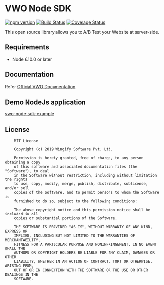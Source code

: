 # VWO Node SDK

[![npm version](https://badge.fury.io/js/vwo-node-sdk.svg)](https://www.npmjs.com/package/vwo-node-sdk) [![Build Status](http://img.shields.io/travis/wingify/vwo-node-sdk/master.svg?style=flat)](http://travis-ci.org/wingify/vwo-node-sdk) [![Coverage Status](https://coveralls.io/repos/github/wingify/vwo-node-sdk/badge.svg?branch=master)](https://coveralls.io/github/wingify/vwo-node-sdk?branch=master)

This open source library allows you to A/B Test your Website at server-side.

## Requirements

* Node 6.10.0 or later

## Documentation

Refer [Official VWO Documentation](https://developers.vwo.com/reference#server-side-introduction)

## Demo NodeJs application

[vwo-node-sdk-example](https://github.com/wingify/vwo-node-sdk-example)

## License

```text
    MIT License

    Copyright (c) 2019 Wingify Software Pvt. Ltd.

    Permission is hereby granted, free of charge, to any person obtaining a copy
    of this software and associated documentation files (the "Software"), to deal
    in the Software without restriction, including without limitation the rights
    to use, copy, modify, merge, publish, distribute, sublicense, and/or sell
    copies of the Software, and to permit persons to whom the Software is
    furnished to do so, subject to the following conditions:

    The above copyright notice and this permission notice shall be included in all
    copies or substantial portions of the Software.

    THE SOFTWARE IS PROVIDED "AS IS", WITHOUT WARRANTY OF ANY KIND, EXPRESS OR
    IMPLIED, INCLUDING BUT NOT LIMITED TO THE WARRANTIES OF MERCHANTABILITY,
    FITNESS FOR A PARTICULAR PURPOSE AND NONINFRINGEMENT. IN NO EVENT SHALL THE
    AUTHORS OR COPYRIGHT HOLDERS BE LIABLE FOR ANY CLAIM, DAMAGES OR OTHER
    LIABILITY, WHETHER IN AN ACTION OF CONTRACT, TORT OR OTHERWISE, ARISING FROM,
    OUT OF OR IN CONNECTION WITH THE SOFTWARE OR THE USE OR OTHER DEALINGS IN THE
    SOFTWARE.
```
